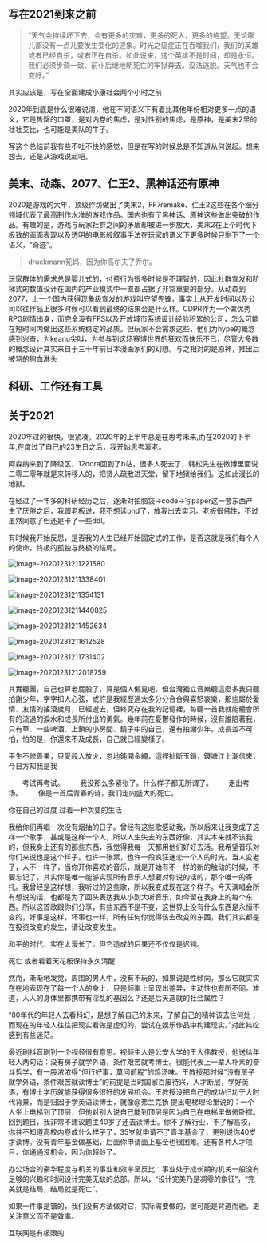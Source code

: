 ## 写在2021到来之前

> “天气会持续坏下去，会有更多的灾难，更多的死人，更多的绝望。无论哪儿都没有一点儿要发生变化的迹象。时光之癌症正在吞噬我们，我们的英雄或者已经自杀，或者正在自杀。如此说来，这个英雄不是时间，却是永恒。我们必须步调一致、前仆后继地朝死亡的牢狱奔去。没法逃脱。天气也不会变好。”

其实应该是，写在全面建成小康社会两个小时之前

2020年到底是什么很难说清，他在不同语义下有着比其他年份相对更多一点的语义，它是售罄的口罩，是对内卷的焦虑，是对性别的焦虑，是原神，是美末2里的壮壮艾比，也可能是美队的牛子。

写这个总结前我有些不吐不快的感觉，但是在写的时候总是不知道从何说起。想来想去，还是从游戏说起吧。

## 美末、动森、2077、仁王2、黑神话还有原神

2020是游戏的大年，顶级作坊做出了美末2，FF7remake、仁王2这些在各个细分领域代表了最高制作水准的游戏作品。国内也有了黑神话、原神这些做出突破的作品。有趣的是，游戏与玩家社群之间的矛盾却被进一步放大，美末2在上个时代下极致的画面表现以及透明的电影般叙事手法在玩家的语义下更多时候只剩下了一个语义，“奇迹”。

> druckmann死妈，因为你高尔夫了乔尔。

玩家群体的需求总是婴儿式的，付费行为很多时候是不理智的，因此社群宣发和阶梯式的数值设计在国内的产业模式中一直都占据了非常重要的部分。从动森到2077，上一个国内获得现象级宣发的游戏叫守望先锋，事实上从开发时间以及公司以往作品上很多时候可以看到最终的结果会是什么样。CDPR作为一个做优秀RPG剧情出身，而完全没有FPS以及开放城市系统设计经验积累的公司，怎么可能在短时间内做出这些系统稳定的品质。但玩家不会需求这些，他们为hype的概念感到兴奋，为keanu尖叫，为参与到这场赛博世界的狂欢而快乐不已，尽管大多数的概念设计其实来自于三十年前日本漫画家们的幻想。与之相对的是原神，推出后被骂的狗血淋头

## 科研、工作还有工具



## 关于2021





2020年过的很快，很紧凑。2020年的上半年总是在思考未来,而在2020的下半年,在度过了自己的23生日之后，我开始思考衰老。

阿森纳来到了降级区，12dora回到了b站，很多人死去了，韩松先生在微博里面说二零二零年就是来转移人的，把贤人疏散进天堂，留下地狱给我们。这如此漫长的地狱。



在经过了一年多的科研经历之后，逐渐对拍脑袋->code->写paper这一套东西产生了厌倦之后，我跟老板说，我不想读phd了，放我出去实习。老板很佛性，不过虽然同意了但还是卡了一些ddl。



有时候我开始反思，是否我的人生已经开始固定式的工作，是否这就是我们每个人的使命，终极的孤独与终极的结局。

![image-20201231211221580](C:\Users\sshss\AppData\Roaming\Typora\typora-user-images\image-20201231211221580.png)

![image-20201231211338401](C:\Users\sshss\AppData\Roaming\Typora\typora-user-images\image-20201231211338401.png)

![image-20201231211354131](C:\Users\sshss\AppData\Roaming\Typora\typora-user-images\image-20201231211354131.png)

![image-20201231211440825](C:\Users\sshss\AppData\Roaming\Typora\typora-user-images\image-20201231211440825.png)

![image-20201231211452634](C:\Users\sshss\AppData\Roaming\Typora\typora-user-images\image-20201231211452634.png)

![image-20201231211612528](C:\Users\sshss\AppData\Roaming\Typora\typora-user-images\image-20201231211612528.png)

![image-20201231211731402](C:\Users\sshss\AppData\Roaming\Typora\typora-user-images\image-20201231211731402.png)

![image-20201231212018759](C:\Users\sshss\AppData\Roaming\Typora\typora-user-images\image-20201231212018759.png)

其實聽團，自己也算老屁股了，算是個人偏見吧，但台灣獨立音樂聽這麼多我只聽拍謝少年，字字扣人心弦，或許是我經歷過太多分分合合與喜怒哀樂，那些屬於愛情、友情的搖滾歲月，已經逝去，但終究存在我的記憶裡，每聽一首我就能體會所有的流過的淚水和成長所付出的勇氣。幾年前在憂鬱發作的時候，沒有誰陪著我，只有草、一些啤酒、上鎖的小房間、鏡子中的自己，還有拍謝少年。成長並不可怕，怕的是，你還來不及成長，自己就已經變樣了。

平生不修善果，只愛殺人放火，忽地鈍開金繩，這裡扯斷玉鎖，錢塘江上潮信來，今日方知我是我

　　考试再考试。
　　我没那么多紧张了。什么样子都无所谓了。
　　走出考场。
　　像是一首后青春的诗，我们走向盛大的死亡。

你在自己的过度 过着一种次要的生活

我给你们再唱一次没有烟抽的日子。曾经有这些歌感动我，所以后来让我变成了这样一个歌手，甚或是这样一个人，所以人生失去的东西好像，其实本来就不该我的，但我身上还有的那些东西，我觉得我每一天都用他们好好去活。我希望音乐对你们来说也是这个样子。也许一张票，也许一段疯狂迷恋一个人的时光。当人变老了，人不一样了，当你开你喜欢的音乐，就是开始有不一样的新的触动的时候，不要忘记了，其实你是唯一能够实现所有音乐人想要对你说的话的，那个唯一的寄托。我曾经是这样想，我听过的这些歌，所以我变成现在这个样子。今天演唱会所有想说的话，也都是为了回头表达我从小到大听音乐，如今留在我身上的每个东西。所以这首歌跟你们分享，有些东西不是不变，这世界上没有什么东西是永恒不变的，好事是这样，坏事也一样，所有任何你觉得该去改变的东西，我们其实都是在投资改变的发生，请让改变发生。

和平的时代，实在太漫长了。但它造成的后果还不仅仅是迟钝。

死亡 或者看着天花板保持永久清醒

然而，渐渐地发觉，周围的男人中，没有不玩的，如果说是性倾向，那么它就实实在在地表现在了每一个人的身上，只是频率上呈现出差异，主动性也有所不同。难道，人人的身体里都携带有淫乱的基因么？还是后天造就的社会属性？

“80年代的年轻人去看科幻，是想了解自己的未来，了解自己的精神该去往何处；而现在的年轻人往往把现实看做是虚幻的，尝试在娱乐作品中构建现实。”对此韩松感到有些迷茫。

最近刷抖音刷到一个视频很有意思。视频主人是公安大学的王大伟教授，他送给年轻人两句话：没有房子就学外语，条件艰苦就考博士。很能代表上一辈人朴素的奋斗哲学，有一股浓浓得“但行好事，莫问前程”的鸡汤味。王教授那时候“没有房子就学外语，条件艰苦就读博士”的前提是当时国家百废待兴，人才断层，学好英语，有博士学历就能获得很多很好的发展机会。王教授没把自己的成功归功于大时代背景，而是归因于学英语读博士，就像@弗兰克扬 提出电梯理论里说的：一个人坐上电梯到了顶层，但他对别人说自己能到顶层是因为自己在电梯里做俯卧撑。回到题目，我非常不建议题主40岁了还去读博士。你不了解行业，不了解高校，你并不知道高校内卷成什么样子了，35岁就申请不了青年基金了，更别说你40岁才读博。没有青年基金做基础，后面你申请面上基金也很困难。还有各种人才项目，你通通没机会，因为你超龄了。

办公场合的豪华程度与机关的事业和效率呈反比：事业处于成长期的机关一般没有足够的兴趣和时间设计完美无缺的总部。所以，“设计完美乃是凋零的象征”，“完美就是结局，结局就是死亡”。

如果一件事是错的，我们没有方法做对它，实际需要做的，很可能是背道而驰。更关注意义而不是效率。

互联网是有极限的